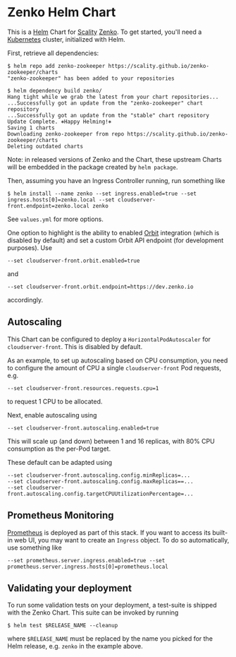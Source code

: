 Zenko Helm Chart
================
This is a [Helm] Chart for [Scality] [Zenko]. To get started, you'll need a
[Kubernetes] cluster, initialized with Helm.

First, retrieve all dependencies:

```shell
$ helm repo add zenko-zookeeper https://scality.github.io/zenko-zookeeper/charts
"zenko-zookeeper" has been added to your repositories

$ helm dependency build zenko/
Hang tight while we grab the latest from your chart repositories...
...Successfully got an update from the "zenko-zookeeper" chart repository
...Successfully got an update from the "stable" chart repository
Update Complete. ⎈Happy Helming!⎈
Saving 1 charts
Downloading zenko-zookeeper from repo https://scality.github.io/zenko-zookeeper/charts
Deleting outdated charts
```

Note: in released versions of Zenko and the Chart, these upstream Charts will
be embedded in the package created by `helm package`.

Then, assuming you have an Ingress Controller running, run something like

```shell
$ helm install --name zenko --set ingress.enabled=true --set ingress.hosts[0]=zenko.local --set cloudserver-front.endpoint=zenko.local zenko
```

See `values.yml` for more options.

One option to highlight is the ability to enabled [Orbit] integration (which is
disabled by default) and set a custom Orbit API endpoint (for development
purposes). Use

```shell
--set cloudserver-front.orbit.enabled=true
```

and

```shell
--set cloudserver-front.orbit.endpoint=https://dev.zenko.io
```

accordingly.

Autoscaling
-----------
This Chart can be configured to deploy a `HorizontalPodAutoscaler` for
`cloudserver-front`. This is disabled by default.

As an example, to set up autoscaling based on CPU consumption, you need to
configure the amount of CPU a single `cloudserver-front` Pod requests, e.g.

```shell
--set cloudserver-front.resources.requests.cpu=1
```

to request 1 CPU to be allocated.

Next, enable autoscaling using

```shell
--set cloudserver-front.autoscaling.enabled=true
```

This will scale up (and down) between 1 and 16 replicas, with 80% CPU
consumption as the per-Pod target.

These default can be adapted using

```shell
--set cloudserver-front.autoscaling.config.minReplicas=...
--set cloudserver-front.autoscaling.config.maxReplicas==...
--set cloudserver-front.autoscaling.config.targetCPUUtilizationPercentage=...
```

Prometheus Monitoring
---------------------
[Prometheus] is deployed as part of this stack. If you want to access its
built-in web UI, you may want to create an `Ingress` object. To do so
automatically, use something like

```shell
--set prometheus.server.ingress.enabled=true --set prometheus.server.ingress.hosts[0]=prometheus.local
```

Validating your deployment
--------------------------
To run some validation tests on your deployment, a test-suite is shipped with
the Zenko Chart. This suite can be invoked by running

```shell
$ helm test $RELEASE_NAME --cleanup
```

where `$RELEASE_NAME` must be replaced by the name you picked for the Helm
release, e.g. `zenko` in the example above.

[Helm]: https://helm.sh
[Scality]: https://scality.com
[Zenko]: https://zenko.io
[Kubernetes]: https://kubernetes.io
[Orbit]: https://admin.zenko.io/user
[Prometheus]: https://prometheus.io
